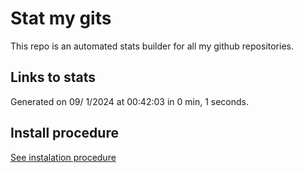 # Stat my gits

This repo is an automated stats builder for all my github repositories.

## Links to stats


Generated on 09/ 1/2024 at 00:42:03 in 0 min, 1 seconds.

## Install procedure

[See instalation procedure](./src/install.md)
